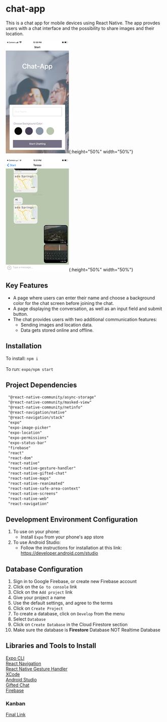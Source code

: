 # chat-app
This is a chat app for mobile devices using React Native. The app provdes users with a chat interface and the possibility to share images and their location. 

![Home Screen](https://github.com/teresasanders77/chat-app/blob/master/homeScreen.PNG){:height="50%" width="50%"}

![Chat Screen](https://github.com/teresasanders77/chat-app/blob/master/chatScreen.PNG){:height="50%" width="50%"}



## Key Features
* A page where users can enter their name and choose a background color for the chat
screen before joining the chat.
* A page displaying the conversation, as well as an input field and submit button.
* The chat provides users with two additional communication features: 
  * Sending images and location data.
  * Data gets stored online and offline.
  
 ## Installation 
 To install:  ```npm i```<br><br>
 To run:  ```expo/npm start ```
 
 ## Project Dependencies
     "@react-native-community/async-storage"
     "@react-native-community/masked-view"
     "@react-native-community/netinfo"
     "@react-navigation/native"
     "@react-navigation/stack"
     "expo"
     "expo-image-picker"
     "expo-location"
     "expo-permissions"
     "expo-status-bar"
     "firebase"
     "react"
     "react-dom"
     "react-native"
     "react-native-gesture-handler"
     "react-native-gifted-chat"
     "react-native-maps"
     "react-native-reanimated"
     "react-native-safe-area-context"
     "react-native-screens"
     "react-native-web"
     "react-navigation" 
     
## Development Environment Configuration
1. To use on your phone:
    * Install ```Expo``` from your phone's app store 
2. To use Android Studio:
    * Follow the instructions for installation at this link: https://developer.android.com/studio
    
## Database Configuration 
1. Sign in to Google Firebase, or create new Firebase account 
2. Click on the ```Go to console``` link 
3. Click on the ```Add project``` link
4. Give your project a name
5. Use the default settings, and agree to the terms
6. Click on ```Create Project```
7. To create a database, click on ```Develop``` from the menu 
8. Select ```Database```
9. Click on ```Create Database``` in the Cloud Firestore section 
10. Make sure the database is **Firestore** Database NOT Realtime Database

## Libraries and Tools to Install
[Expo CLI](https://docs.expo.io/workflow/expo-cli/)<br>
[React Navigation](https://reactnavigation.org/)<br>
[React Native Gesture Handler](https://www.npmjs.com/package/react-native-gesture-handler)<br>
[XCode](https://apps.apple.com/us/app/xcode/id497799835?mt=12)<br>
[Android Studio](https://developer.android.com/studio)<br>
[Gifted Chat](https://github.com/FaridSafi/react-native-gifted-chat)<br>
[Firebase](https://firebase.google.com/)

### Kanban 
[Final Link](https://trello.com/b/ojZiXvqk/chat-app-achievement-5)
